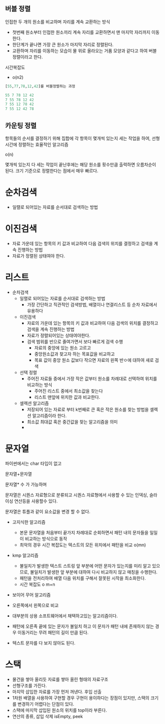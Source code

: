 ## 버블 정렬

인접한 두 개의 원소를 비교하며 자리를 계속 교환하는 방식

- 첫번째 원소부터 인접한 원소끼리 계속 자리를 교환하면서 맨 마지막 자리까지 이동한다.
- 한단계가 끝나면 가장 큰 원소가 마지막 자리로 정렬된다.
- 교환하며 자리를 이동하는 모습이 물 위로 올라오는 거품 모양과 같다고 하여 버블 정렬이라고 한다. 

시간복잡도

- o(n2)

``` python
[55,77,78,12,42]를 버블정렬하는 과정

55 7 78 12 42
7 55 78 12 42
7 55 12 78 42
7 55 12 42 78


```



## 카운팅 정렬

항목들의 순서를 결정하기 위해 집합에 각 항목이 몇개씩 있는지 세는 작업을 하여, 선형 시간에 정렬하는 효율적인 알고리즘

o(n)

몇개씩 있는지 다 세는 작업이 끝난후에는 해당 원소를 횟수만큼 출력하면 오름차순이 된다. 크기 기준으로 정렬한다는 점에서 매우 빠르다.  



# 순차검색

- 일렬로 되어있는 자료를 순서대로 검색하는 방법

# 이진검색

- 자료 가운데 있는 항목의 키 값과 비교하여 다음 검색의 위치를 결정하고 검색을 계속 진행하는 방법
- 자료가 정렬된 상태여야 한다. 

# 리스트

- 순차검색
  - 일렬로 되어있는 자료를 순서대로 검색하는 방법
    - 가장 간단하고 직관적인 검색방법, 배열이나 연결리스트 등 순차 자료에서 유용하다
  - 이진검색
    - 자료의 가운데 있는 항목의 키 값과 비교하여 다음 검색의 위치를 결정하고 검색을 계속 진행하는 방법
    - 자료가 정렬되어있는 상태여야한다. 
    - 검색 범위를 반으로 줄여가면서 보다 빠르게 검색 수행
      - 자료의 중앙에 있는 원소 고르고 
      - 중앙원소값과 찾고자 하는 목표값을 비교하고
      - 목표 값이 중앙 원소 값보다 작으면 자료의 왼쪽 반ㅇ에 대하여 새로 검색
  - 선택 정렬
    - 주어진 자료들 중에서 가장 작은 값부터 원소를 차례대로 선택하여 위치를 비교하는 방식
      - 주어진 리스트 중에서 최소값을 찾는다
      - 리스트 맨앞에 위치한 값과 비교한다.
  - 셀렉션 알고리즘
    - 저장되어 있는 자료로 부터 k번째로 큰 혹은 작은 원소를 찾는 방법을 셀렉션 알고리즘이라 한다. 
    - 최소값 최대값 혹은 중간값을 찾는 알고리즘을 의미 
    - 

# 문자열



파이썬에서는 char 타입이 없고

문자열+문자열

문자열* 수 가 가능하며

문자열은 시퀀스 자료형으로 분류되고 시퀀스 자료형에서 사용할 수 있는 인덱싱, 슬라이싱 연산등을 사용할수 있다.  

문자열은 튜플과 같이 요소값을 변경 할 수 없다. 

- 고지식한 알고리즘

  - 본문 문자열을 처음부터 끝가지 차례대로 순회하면서 패턴 내의 문자들을 일일이 비교하는 방식으로 동작
  - 최악의 경우 시간 복잡도는 텍스트의 모든 위치에서 패턴을 비교 o(mn)

- kmp 알고리즘

  - 불일치가 발생한 텍스트 스트링 앞 부분에 어떤 문자가 있는지를 미리 알고 있으므로, 불일치가 발생한 앞 부분에 대하여 다시 비교하지 않고 매칭을 수행한다. 
  - 패턴을 전처리하여 배열 다음 위치를 구해서 잘못된 시작을 최소화한다. 
  - 시간 복잡도 o m+n

-  보이어 무어 알고리즘

  - 오른쪽에서 왼쪽으로 비교 

  - 대부분의 상용 소프트웨어에서 채택하고있는 알고리즘이다.

  - 패턴에 오른족 끝에 있는 문자가 불일치 하고 이 문자가 패턴 내에 존재하지 않는 경우 이동거리는 무려 패턴의 길이 만큼 된다. 

  - 텍스트 문자를 다 보지 않아도 된다. 

    

    

# 스택

- 물건을 쌓아 올리듯 자료를 쌓아 올린 형태의 자료구조
- 선형구조를 가진다.
- 마지막 삽입한 자료를 가장 먼저 꺼낸다. 후입 선출 
- 1차원 배열을 사용하여 구현할 경우 구현이 용이하다는 장점이 있지만, 스택의 크기를 변경하기 어렵다는 단점이 있다. 
- 스택에 마지막 삽입된 원소의 위치를 top이라 부른다. 
- 연산의 종류, 삽입 삭제 isEmpty, peek
